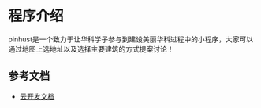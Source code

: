 # 程序介绍

pinhust是一个致力于让华科学子参与到建设美丽华科过程中的小程序，大家可以通过地图上选地址以及选择主要建筑的方式提案讨论！

## 参考文档

- [云开发文档](https://developers.weixin.qq.com/miniprogram/dev/wxcloud/basis/getting-started.html)

